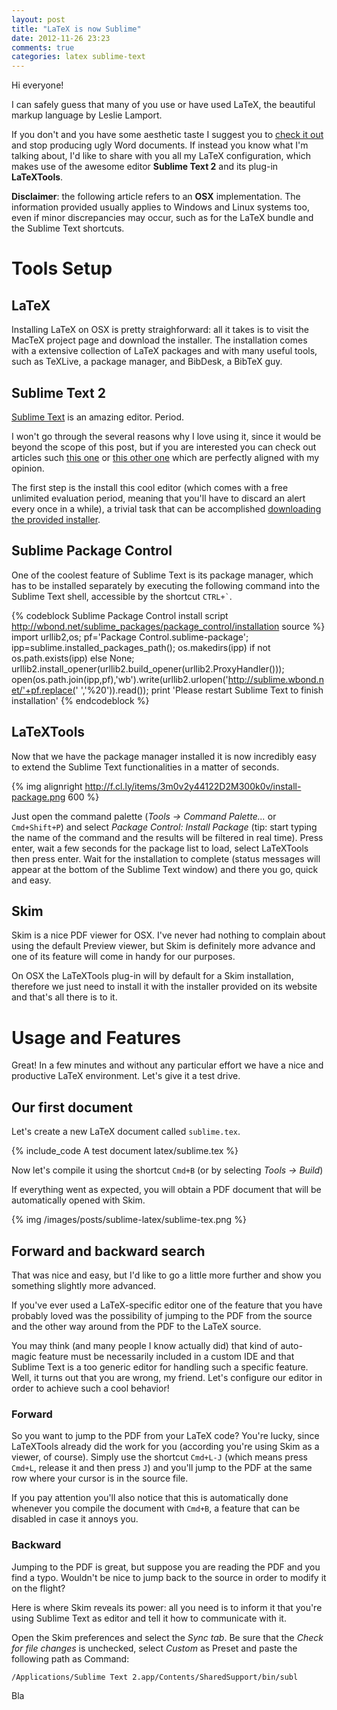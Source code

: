 ```yaml
---
layout: post
title: "LaTeX is now Sublime"
date: 2012-11-26 23:23
comments: true
categories: latex sublime-text
---
```

Hi everyone!

I can safely guess that many of you use or have used LaTeX, the beautiful markup language by Leslie Lamport.

If you don't and you have some aesthetic taste I suggest you to [check it out](http://en.wikibooks.org/wiki/LaTeX/Introduction) and stop producing ugly Word documents.
If instead you know what I'm talking about, I'd like to share with you all my LaTeX configuration, which makes use of the awesome editor **Sublime Text 2** and its plug-in **LaTeXTools**.

<!-- more -->

**Disclaimer**: the following article refers to an **OSX** implementation. The information provided usually applies to Windows and Linux systems too, even if minor discrepancies may occur, such as for the LaTeX bundle and the Sublime Text shortcuts.

# Tools Setup

## LaTeX
Installing LaTeX on OSX is pretty straighforward: all it takes is to visit the MacTeX project page and download the installer.
The installation comes with a extensive collection of LaTeX packages and with many useful tools, such as TeXLive, a package manager, and BibDesk, a BibTeX guy.

## Sublime Text 2
[Sublime Text](http://www.sublimetext.com/) is an amazing editor. Period.

I won't go through the several reasons why I love using it, since it would be beyond the scope of this post, but if you are interested you can check out articles such [this one](http://1p1e1.tumblr.com/post/14262857223/9-reasons-you-must-install-sublime-text-2-code-like-a) or [this other one](http://steverandytantra.com/thoughts/three-months-with-sublime-text-2) which are perfectly aligned with my opinion.

The first step is the install this cool editor (which comes with a free unlimited evaluation period, meaning that you'll have to discard an alert every once in a while), a trivial task that can be accomplished [downloading the provided installer](http://www.sublimetext.com/2).

## Sublime Package Control
One of the coolest feature of Sublime Text is its package manager, which has to be installed separately by executing the following command into the Sublime Text shell, accessible by the shortcut `` CTRL+` ``.

{% codeblock Sublime Package Control install script http://wbond.net/sublime_packages/package_control/installation source %}
import urllib2,os; pf='Package Control.sublime-package'; ipp=sublime.installed_packages_path(); os.makedirs(ipp) if not os.path.exists(ipp) else None; urllib2.install_opener(urllib2.build_opener(urllib2.ProxyHandler())); open(os.path.join(ipp,pf),'wb').write(urllib2.urlopen('http://sublime.wbond.net/'+pf.replace(' ','%20')).read()); print 'Please restart Sublime Text to finish installation'
{% endcodeblock %}

## LaTeXTools
Now that we have the package manager installed it is now incredibly easy to extend the Sublime Text functionalities in a matter of seconds.

{% img alignright http://f.cl.ly/items/3m0v2y44122D2M300k0v/install-package.png 600 %}

Just open the command palette (*Tools -> Command Palette...* or `` Cmd+Shift+P ``) and select *Package Control: Install Package* (tip: start typing the name of the command and the results will be filtered in real time). Press enter, wait a few seconds for the package list to load, select LaTeXTools then press enter.
Wait for the installation to complete (status messages will appear at the bottom of the Sublime Text window) and there you go, quick and easy.

## Skim
Skim is a nice PDF viewer for OSX. I've never had nothing to complain about using the default Preview viewer, but Skim is definitely more advance and one of its feature will come in handy for our purposes.

On OSX the LaTeXTools plug-in will by default for a Skim installation, therefore we just need to install it with the installer provided on its website and that's all there is to it.

# Usage and Features
Great! In a few minutes and without any particular effort we have a nice and productive LaTeX environment. Let's give it a test drive.

## Our first document
Let's create a new LaTeX document called `sublime.tex`.

{% include_code A test document latex/sublime.tex %}

Now let's compile it using the shortcut `` Cmd+B `` (or by selecting *Tools -> Build*)

If everything went as expected, you will obtain a PDF document that will be automatically opened with Skim.

{% img /images/posts/sublime-latex/sublime-tex.png %}

## Forward and backward search
That was nice and easy, but I'd like to go a little more further and show you something slightly more advanced.

If you've ever used a LaTeX-specific editor one of the feature that you have probably loved was the possibility of jumping to the PDF from the source and the other way around from the PDF to the LaTeX source.

You may think (and many people I know actually did) that kind of auto-magic feature must be necessarily included in a custom IDE and that Sublime Text is a too generic editor for handling such a specific feature.
Well, it turns out that you are wrong, my friend. Let's configure our editor in order to achieve such a cool behavior!

### Forward
So you want to jump to the PDF from your LaTeX code? You're lucky, since LaTeXTools already did the work for you (according you're using Skim as a viewer, of course).
Simply use the shortcut `` Cmd+L-J `` (which means press `` Cmd+L ``, release it and then press ``J``) and you'll jump to the PDF at the same row where your cursor is in the source file.

If you pay attention you'll also notice that this is automatically done whenever you compile the document with `` Cmd+B ``, a feature that can be disabled in case it annoys you.

### Backward
Jumping to the PDF is great, but suppose you are reading the PDF and you find a typo. Wouldn't be nice to jump back to the source in order to modify it on the flight?

Here is where Skim reveals its power: all you need is to inform it that you're using Sublime Text as editor and tell it how to communicate with it.

Open the Skim preferences and select the *Sync tab*.
Be sure that the *Check for file changes* is unchecked, select *Custom* as Preset and paste the following path as Command:
```
/Applications/Sublime Text 2.app/Contents/SharedSupport/bin/subl 
```

Bla